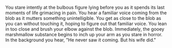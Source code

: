 You stare intently at the bulbous figure lying before you as it  spends 
its last moments of life grimacing in pain. You hear a familiar voice 
coming from the blob as it mutters something unintelligible. You get as 
close to the blob as you can without touching it, hoping to figure out that 
familiar voice. You lean in too close and brush your elbow against the blob. 
Immediately, the gooey marshmallow substance begins to inch up your arm as 
you stare in horror. In the background you hear, 
"He never saw it coming. But his wife did."
